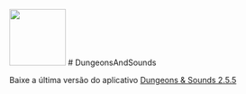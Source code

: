 <img src="https://dungeons-and-sounds.vercel.app/Content/img/logo.png" width="100" /> # DungeonsAndSounds

Baixe a última versão do aplicativo <a href="https://drive.google.com/file/d/1Y6b9wSV9Xi8ILZGua-tGO-VOFJImqdP4/view?usp=share_link">Dungeons & Sounds 2.5.5</a>
